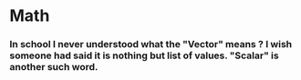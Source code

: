 # Math 
### In school I never understood what the "Vector" means ? I wish someone had said it is nothing but list of values. "Scalar" is another such word.


